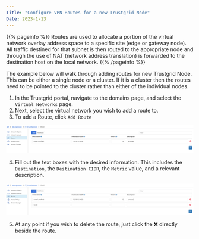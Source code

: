 ```yaml
---
Title: "Configure VPN Routes for a new Trustgrid Node"
Date: 2023-1-13
---
```

{{% pageinfo %}}
Routes are used to allocate a portion of the virtual network overlay address space to a specific site (edge or gateway node).  All traffic destined for that subnet is then routed to the appropriate node and through the use of NAT (network address translation) is forwarded to the destination host on the local network. 
{{% /pageinfo %}}

The example below will walk through adding routes for new Trustgrid Node. This can be either a single node or a cluster.  If it is a cluster then the routes need to be pointed to the cluster rather than either of the individual nodes. 

1. In the Trustgrid portal, navigate to the domains page, and select the `Virtual Networks` page.
2. Next, select the virtual network you wish to add a route to.
3. To add a Route, click `Add Route`

![img](add-route.png)

4. Fill out the text boxes with the desired information. This includes the `Destination`, the `Destination CIDR`, the `Metric` value, and a relevant description.

![img](add-route-info.png)

5. At any point if you wish to delete the route, just click the :x: directly beside the route.